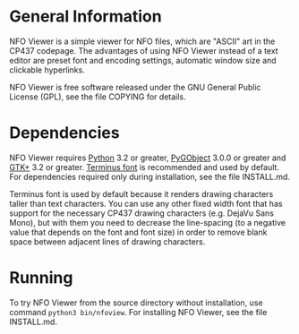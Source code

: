 General Information
===================

NFO Viewer is a simple viewer for NFO files, which are "ASCII" art in
the CP437 codepage. The advantages of using NFO Viewer instead of a text
editor are preset font and encoding settings, automatic window size and
clickable hyperlinks.

NFO Viewer is free software released under the GNU General Public
License (GPL), see the file COPYING for details.

Dependencies
============

NFO Viewer requires [Python][1] 3.2 or greater, [PyGObject][2] 3.0.0 or
greater and [GTK+][3] 3.2 or greater. [Terminus font][4] is recommended
and used by default. For dependencies required only during installation,
see the file INSTALL.md.

 [1]: http://www.python.org/
 [2]: http://wiki.gnome.org/Projects/PyGObject
 [3]: http://www.gtk.org/
 [4]: http://terminus-font.sourceforge.net/

Terminus font is used by default because it renders drawing characters
taller than text characters. You can use any other fixed width font that
has support for the necessary CP437 drawing characters (e.g. DejaVu Sans
Mono), but with them you need to decrease the line-spacing (to a
negative value that depends on the font and font size) in order to
remove blank space between adjacent lines of drawing characters.

Running
=======

To try NFO Viewer from the source directory without installation, use
command `python3 bin/nfoview`. For installing NFO Viewer, see the file
INSTALL.md.
